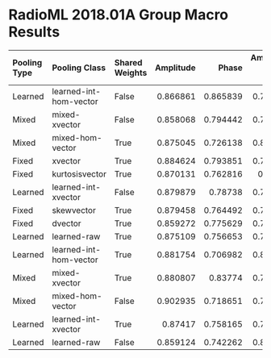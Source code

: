 # RadioML 2018.01A Group Macro Results
| Pooling Type   | Pooling Class          | Shared Weights   |   Amplitude |    Phase |   Amplitude and Phase |   Frequency |   Batch Size |   Max Epochs |   Used Epochs | Version   |
|:---------------|:-----------------------|:-----------------|------------:|---------:|----------------------:|------------:|-------------:|-------------:|--------------:|:----------|
| Learned        | learned-int-hom-vector | False            |    0.866861 | 0.865839 |              0.714666 |    0.780395 |          128 |          100 |           100 | v0.2      |
| Mixed          | mixed-xvector          | False            |    0.858068 | 0.794442 |              0.737215 |    0.833534 |          128 |          100 |           100 | v0.2      |
| Mixed          | mixed-hom-vector       | True             |    0.875045 | 0.726138 |              0.842141 |    0.777117 |          128 |          100 |           100 | v0.2      |
| Fixed          | xvector                | True             |    0.884624 | 0.793851 |              0.716582 |    0.831043 |          128 |          100 |           100 | v0.2      |
| Fixed          | kurtosisvector         | True             |    0.870131 | 0.762816 |              0.77936  |    0.799753 |          128 |          100 |           100 | v0.2      |
| Learned        | learned-int-xvector    | False            |    0.879879 | 0.78738  |              0.744734 |    0.812594 |          128 |          100 |           100 | v0.2      |
| Fixed          | skewvector             | True             |    0.879458 | 0.764492 |              0.754243 |    0.795565 |          128 |          100 |           100 | v0.2      |
| Fixed          | dvector                | True             |    0.859272 | 0.775629 |              0.763455 |    0.827156 |          128 |          100 |           100 | v0.2      |
| Learned        | learned-raw            | True             |    0.875109 | 0.756653 |              0.767183 |    0.826207 |          128 |          100 |           100 | v0.2      |
| Learned        | learned-int-hom-vector | True             |    0.881754 | 0.706982 |              0.826803 |    0.810651 |          128 |          100 |           100 | v0.2      |
| Mixed          | mixed-xvector          | True             |    0.880807 | 0.83774  |              0.717521 |    0.788084 |          128 |          100 |           100 | v0.2      |
| Mixed          | mixed-hom-vector       | False            |    0.902935 | 0.718651 |              0.751667 |    0.825868 |          128 |          100 |           100 | v0.2      |
| Learned        | learned-int-xvector    | True             |    0.87417  | 0.758165 |              0.740643 |    0.849021 |          128 |          100 |           100 | v0.2      |
| Learned        | learned-raw            | False            |    0.859124 | 0.742262 |              0.800744 |    0.820592 |          128 |          100 |           100 | v0.2      |